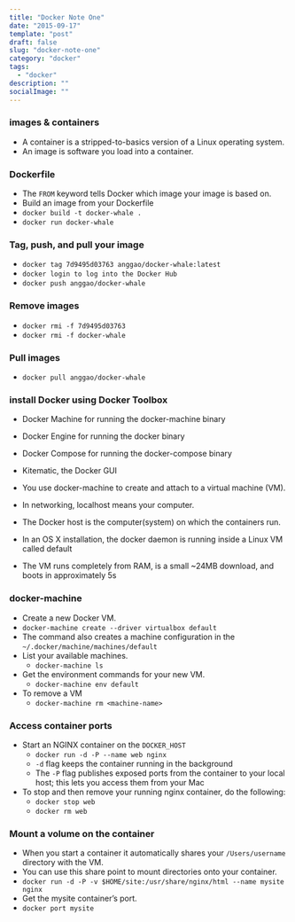 ```yaml
---
title: "Docker Note One"
date: "2015-09-17"
template: "post"
draft: false
slug: "docker-note-one"
category: "docker"
tags:
  - "docker"
description: ""
socialImage: ""
---
```


### images & containers

- A container is a stripped-to-basics version of a Linux operating system.
- An image is software you load into a container.

### Dockerfile

- The `FROM` keyword tells Docker which image your image is based on.
- Build an image from your Dockerfile
- `docker build -t docker-whale .`
- `docker run docker-whale`

### Tag, push, and pull your image

- `docker tag 7d9495d03763 anggao/docker-whale:latest`
- `docker login to log into the Docker Hub`
- `docker push anggao/docker-whale`

### Remove images

- `docker rmi -f 7d9495d03763`
- `docker rmi -f docker-whale`

### Pull images

- `docker pull anggao/docker-whale`

### install Docker using Docker Toolbox

- Docker Machine for running the docker-machine binary
- Docker Engine for running the docker binary
- Docker Compose for running the docker-compose binary
- Kitematic, the Docker GUI

- You use docker-machine to create and attach to a virtual machine (VM).

- In networking, localhost means your computer.
- The Docker host is the computer(system) on which the containers run.
- In an OS X installation, the docker daemon is running inside a Linux VM called default
- The VM runs completely from RAM, is a small ~24MB download, and boots in approximately 5s

### docker-machine

- Create a new Docker VM.
- `docker-machine create --driver virtualbox default`
- The command also creates a machine configuration in the `~/.docker/machine/machines/default`
- List your available machines.
  - `docker-machine ls`
- Get the environment commands for your new VM.
  - `docker-machine env default`
- To remove a VM
  - `docker-machine rm <machine-name>`

### Access container ports

- Start an NGINX container on the `DOCKER_HOST`
  - `docker run -d -P --name web nginx`
  - `-d` flag keeps the container running in the background
  - The `-P` flag publishes exposed ports from the container to your local host; this lets you access them from your Mac
- To stop and then remove your running nginx container, do the following:
  - `docker stop web`
  - `docker rm web`

### Mount a volume on the container

- When you start a container it automatically shares your `/Users/username` directory with the VM.
- You can use this share point to mount directories onto your container.
- `docker run -d -P -v $HOME/site:/usr/share/nginx/html --name mysite nginx`
- Get the mysite container’s port.
- `docker port mysite`
